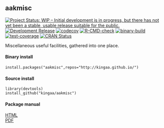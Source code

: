 ## aakmisc

[![Project Status: WIP – Initial development is in progress, but there has not yet been a stable, usable release suitable for the public.](https://www.repostatus.org/badges/latest/wip.svg)](https://www.repostatus.org/#wip)
[![Development Release](https://img.shields.io/github/release/kingaa/aakmisc.svg)](https://github.com/kingaa/aakmisc/)
[![codecov](https://codecov.io/gh/kingaa/aakmisc/branch/master/graph/badge.svg)](https://codecov.io/gh/kingaa/aakmisc)
[![R-CMD-check](https://github.com/kingaa/aakmisc/actions/workflows/r-cmd-check.yml/badge.svg)](https://github.com/kingaa/aakmisc/actions/workflows/r-cmd-check.yml)
[![binary-build](https://github.com/kingaa/aakmisc/actions/workflows/binary-build.yml/badge.svg)](https://github.com/kingaa/aakmisc/actions/workflows/binary-build.yml)
[![test-coverage](https://github.com/kingaa/aakmisc/actions/workflows/test-coverage.yml/badge.svg)](https://github.com/kingaa/aakmisc/actions/workflows/test-coverage.yml)
[![CRAN Status](https://www.r-pkg.org/badges/version/aakmisc)](https://cran.r-project.org/package=aakmisc)

Miscellaneous useful facilities, gathered into one place.

#### Binary install

```
install.packages("aakmisc",repos="http://kingaa.github.io/")
```

#### Source install

```
library(devtools)  
install_github("kingaa/aakmisc")
```

#### Package manual

[HTML](https://kingaa.github.io/manuals/aakmisc/html/00Index.html)  
[PDF](https://kingaa.github.io/manuals/aakmisc/aakmisc.pdf)  
